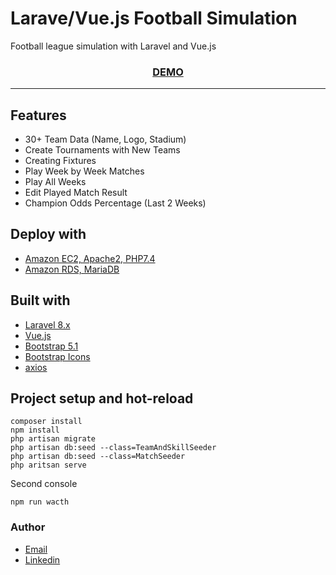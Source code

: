 # Larave/Vue.js Football Simulation
Football league simulation with Laravel and Vue.js
<br />
<h3  align="center"><a href="https://ec2-35-158-108-13.eu-central-1.compute.amazonaws.com/">DEMO</a></h3>
</p>
<hr />

## Features
- 30+ Team Data (Name, Logo, Stadium)
- Create Tournaments with New Teams
- Creating Fixtures
- Play Week by Week Matches
- Play All Weeks
- Edit Played Match Result
- Champion Odds Percentage (Last 2 Weeks)
## Deploy with
- [Amazon EC2, Apache2, PHP7.4](https://vuejs.org/)
- [Amazon RDS, MariaDB](https://vuejs.org/)

## Built with
- [Laravel 8.x](https://vuejs.org/)
- [Vue.js](https://vuejs.org/)
- [Bootstrap 5.1](https://getbootstrap.com/)
- [Bootstrap Icons](https://icons.getbootstrap.com/)
- [axios](https://axios-http.com/)

## Project setup and hot-reload
```
composer install
npm install
php artisan migrate
php artisan db:seed --class=TeamAndSkillSeeder
php artisan db:seed --class=MatchSeeder
php aritsan serve
```
Second console
```
npm run wacth
```

### Author

- [Email](mailto:sinanksu@gmail.com)
- [Linkedin](https://www.linkedin.com/in/sinanaksu/)
